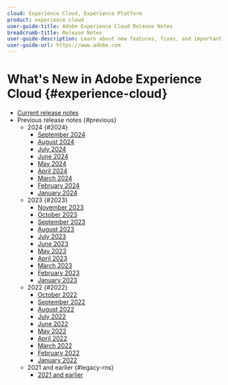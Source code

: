 ```yaml
---
cloud: Experience Cloud, Experience Platform
product: experience cloud
user-guide-title: Adobe Experience Cloud Release Notes
breadcrumb-title: Release Notes
user-guide-description: Learn about new features, fixes, and important notices in Adobe Experience Cloud and Experience Platform.
user-guide-url: https://www.adobe.com
---
```


# What's New in Adobe Experience Cloud {#experience-cloud}

+ [Current release notes](current.md)
+ Previous release notes {#previous}
  + 2024 {#2024}
    + [September 2024](c-legacy-releases/2024/09122024.md)
    + [August 2024](c-legacy-releases/2024/09142023.md) 
    + [July 2024](c-legacy-releases/2024/07172024.md)
    + [June 2024](c-legacy-releases/2024/06122024.md)
    + [May 2024](c-legacy-releases/2024/05152024.md)
    + [April 2024](c-legacy-releases/2024/04172024.md)
    + [March 2024](c-legacy-releases/2024/03132024.md)  
    + [February 2024](c-legacy-releases/2024/02142024.md)  
    + [January 2024](c-legacy-releases/2024/01112024.md)    
  + 2023 {#2023}
    + [November 2023](c-legacy-releases/2023/10252023.md)
    + [October 2023](c-legacy-releases/2023/10042023.md)    
    + [September 2023](c-legacy-releases/2023/09132023.md)
    + [August 2023](c-legacy-releases/2023/08092023.md)  
    + [July 2023](c-legacy-releases/2023/07122023.md)
    + [June 2023](c-legacy-releases/2023/06072023.md)   
    + [May 2023](c-legacy-releases/2023/05102023.md)
    + [April 2023](c-legacy-releases/2023/04122023.md)
    + [March 2023](c-legacy-releases/2023/03082023.md)
    + [February 2023](c-legacy-releases/2023/02082023.md)  
    + [January 2023](c-legacy-releases/2023/01112023.md)    
  + 2022 {#2022}
    + [October 2022](c-legacy-releases/2022/10052022.md)  
    + [September 2022](c-legacy-releases/2022/09072022.md)   
    + [August 2022](c-legacy-releases/2022/08172022.md)   
    + [July 2022](c-legacy-releases/2022/07202022.md)  
    + [June 2022](c-legacy-releases/2022/06152022.md)   
    + [May 2022](c-legacy-releases/2022/05182022.md)
    + [April 2022](c-legacy-releases/2022/04202022.md)
    + [March 2022](c-legacy-releases/2022/03232022.md)
    + [February 2022](c-legacy-releases/2022/02162022.md)
    + [January 2022](c-legacy-releases/2022/01192022.md)
  + 2021 and earlier {#legacy-rns}
    + [2021 and earlier](c-legacy-releases/2022-earlier.md)